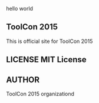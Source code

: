 hello world

## ToolCon 2015
This is official site for ToolCon 2015
## LICENSE MIT License
## AUTHOR
ToolCon 2015 organizationd
